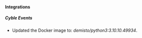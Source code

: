 #### Integrations
##### Cyble Events
- Updated the Docker image to: *demisto/python3:3.10.10.49934*.
